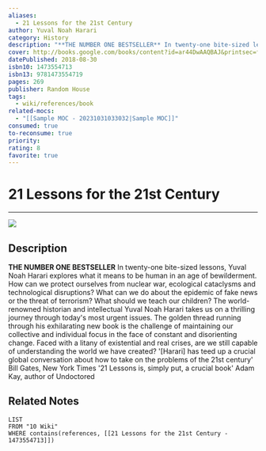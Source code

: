 ```yaml
---
aliases:
  - 21 Lessons for the 21st Century
author: Yuval Noah Harari
category: History
description: "**THE NUMBER ONE BESTSELLER** In twenty-one bite-sized lessons, Yuval Noah Harari explores what it means to be human in an age of bewilderment. How can we protect ourselves from nuclear war, ecological cataclysms and technological disruptions? What can we do about the epidemic of fake news or the threat of terrorism? What should we teach our children? The world-renowned historian and intellectual Yuval Noah Harari takes us on a thrilling journey through today's most urgent issues. The golden thread running through his exhilarating new book is the challenge of maintaining our collective and individual focus in the face of constant and disorienting change. Faced with a litany of existential and real crises, are we still capable of understanding the world we have created? '[Harari] has teed up a crucial global conversation about how to take on the problems of the 21st century' Bill Gates, New York Times '21 Lessons is, simply put, a crucial book' Adam Kay, author of Undoctored"
cover: http://books.google.com/books/content?id=ar44DwAAQBAJ&printsec=frontcover&img=1&zoom=1&edge=curl&source=gbs_api
datePublished: 2018-08-30
isbn10: 1473554713
isbn13: 9781473554719
pages: 269
publisher: Random House
tags:
  - wiki/references/book
related-mocs:
  - "[[Sample MOC - 20231031033032|Sample MOC]]"
consumed: true
to-reconsume: true
priority: 
rating: 8
favorite: true
---
```

# 21 Lessons for the 21st Century
---
![](http://books.google.com/books/content?id=ar44DwAAQBAJ&printsec=frontcover&img=1&zoom=1&edge=curl&source=gbs_api)

## Description
**THE NUMBER ONE BESTSELLER** In twenty-one bite-sized lessons, Yuval Noah Harari explores what it means to be human in an age of bewilderment. How can we protect ourselves from nuclear war, ecological cataclysms and technological disruptions? What can we do about the epidemic of fake news or the threat of terrorism? What should we teach our children? The world-renowned historian and intellectual Yuval Noah Harari takes us on a thrilling journey through today's most urgent issues. The golden thread running through his exhilarating new book is the challenge of maintaining our collective and individual focus in the face of constant and disorienting change. Faced with a litany of existential and real crises, are we still capable of understanding the world we have created? '[Harari] has teed up a crucial global conversation about how to take on the problems of the 21st century' Bill Gates, New York Times '21 Lessons is, simply put, a crucial book' Adam Kay, author of Undoctored


## Related Notes
```dataview
LIST 
FROM "10 Wiki"
WHERE contains(references, [[21 Lessons for the 21st Century - 1473554713]])
```